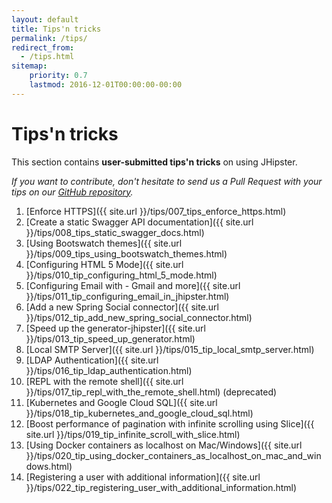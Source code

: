 ```yaml
---
layout: default
title: Tips'n tricks
permalink: /tips/
redirect_from:
  - /tips.html
sitemap:
    priority: 0.7
    lastmod: 2016-12-01T00:00:00-00:00
---
```


# <i class="fa fa-cogs"></i> Tips'n tricks

This section contains __user-submitted tips'n tricks__ on using JHipster.

_If you want to contribute, don't hesitate to send us a Pull Request with your tips on our [GitHub repository](https://github.com/jhipster/jhipster.github.io)._

1. [Enforce HTTPS]({{ site.url }}/tips/007_tips_enforce_https.html)
2. [Create a static Swagger API documentation]({{ site.url }}/tips/008_tips_static_swagger_docs.html)
3. [Using Bootswatch themes]({{ site.url }}/tips/009_tips_using_bootswatch_themes.html)
4. [Configuring HTML 5 Mode]({{ site.url }}/tips/010_tip_configuring_html_5_mode.html)
5. [Configuring Email with - Gmail and more]({{ site.url }}/tips/011_tip_configuring_email_in_jhipster.html)
6. [Add a new Spring Social connector]({{ site.url }}/tips/012_tip_add_new_spring_social_connector.html)
7. [Speed up the generator-jhipster]({{ site.url }}/tips/013_tip_speed_up_generator.html)
8. [Local SMTP Server]({{ site.url }}/tips/015_tip_local_smtp_server.html)
9. [LDAP Authentication]({{ site.url }}/tips/016_tip_ldap_authentication.html)
10. [REPL with the remote shell]({{ site.url }}/tips/017_tip_repl_with_the_remote_shell.html) (deprecated)
11. [Kubernetes and Google Cloud SQL]({{ site.url }}/tips/018_tip_kubernetes_and_google_cloud_sql.html)
12. [Boost performance of pagination with infinite scrolling using Slice]({{ site.url }}/tips/019_tip_infinite_scroll_with_slice.html)
13. [Using Docker containers as localhost on Mac/Windows]({{ site.url }}/tips/020_tip_using_docker_containers_as_localhost_on_mac_and_windows.html)
14. [Registering a user with additional information]({{ site.url }}/tips/022_tip_registering_user_with_additional_information.html)
